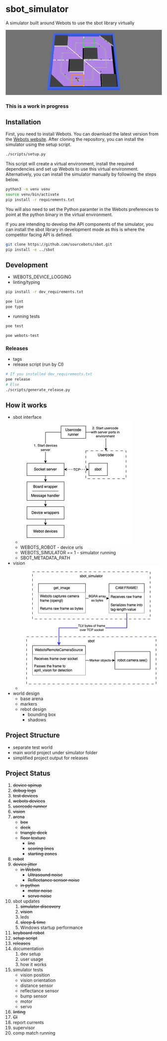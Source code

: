 # sbot_simulator
A simulator built around Webots to use the sbot library virtually

![sbot_simulator](assets/arena_overview.jpg)

### This is a work in progress

## Installation

First, you need to install Webots. You can download the latest version from the [Webots website](https://cyberbotics.com/#download).
After cloning the repository, you can install the simulator using the setup script.
```bash
./scripts/setup.py
```
This script will create a virtual environment, install the required dependencies and set up Webots to use this virtual environment.
Alternatively, you can install the simulator manually by following the steps below.
```bash
python3 -m venv venv
source venv/bin/activate
pip install -r requirements.txt
```
You will also need to set the Python paramter in the Webots preferences to point at the python binary in the virtual environment.

If you are intending to develop the API components of the simulator, you can install the sbot library in development mode as this is where the competitor facing API is defined.
```bash
git clone https://github.com/sourcebots/sbot.git
pip install -e ../sbot
```

## Development

- WEBOTS_DEVICE_LOGGING
- linting/typing
```bash
pip install -r dev_requirements.txt
```
```bash
poe lint
poe type
```
- running tests
```bash
poe test
```
```bash
poe webots-test
```

### Releases

- tags
- release script (run by CI)
```bash
# If you installed dev_requirements.txt
poe release
# Else
./scripts/generate_release.py
```

## How it works

- sbot interface
    - ![simulator-sbot interface](assets/simulator-design.png)
    - WEBOTS_ROBOT - device urls
    - WEBOTS_SIMULATOR == 1 - simulator running
    - SBOT_METADATA_PATH
- vision
    - ![vision design](assets/vision-interface.png)
- world design
    - base arena
    - markers
    - rebot design
        - bounding box
        - shadows

## Project Structure

- separate test world
- main world project under simulator folder
- simplified project output for releases

## Project Status

1. ~~device spinup~~
2. ~~debug logs~~
3. ~~test devices~~
4. ~~webots devices~~
5. ~~usercode runner~~
6. ~~vision~~
7. ~~arena~~
    - ~~box~~
    - ~~deck~~
    - ~~triangle deck~~
    - ~~floor texture~~
        - ~~line~~
        - ~~scoring lines~~
        - ~~starting zones~~
8. ~~robot~~
9. ~~device jitter~~
    - ~~in Webots~~
        - ~~Ultrasound noise~~
        - ~~Reflectance sensor noise~~
    - ~~in python~~
        - ~~motor noise~~
        - ~~servo noise~~
10. sbot updates
    1. ~~simulator discovery~~
    2. ~~vision~~
    3. leds
    4. ~~sleep & time~~
    5. Windows startup performance
11. ~~keyboard robot~~
12. ~~setup script~~
13. ~~releases~~
14. documentation
    1. dev setup
    2. user usage
    3. how it works
15. simulator tests
    - vision position
    - vision orientation
    - distance sensor
    - reflectance sensor
    - bump sensor
    - motor
    - servo
16. ~~linting~~
17. ~~CI~~
18. report currents
19. supervisor
20. comp match running
